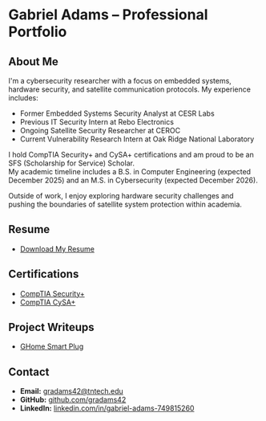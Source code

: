 # Gabriel Adams – Professional Portfolio

## About Me
I'm a cybersecurity researcher with a focus on embedded systems, hardware security, and satellite communication protocols. My experience includes:

- Former Embedded Systems Security Analyst at CESR Labs  
- Previous IT Security Intern at Rebo Electronics  
- Ongoing Satellite Security Researcher at CEROC  
- Current Vulnerability Research Intern at Oak Ridge National Laboratory  

I hold CompTIA Security+ and CySA+ certifications and am proud to be an SFS (Scholarship for Service) Scholar.  
My academic timeline includes a B.S. in Computer Engineering (expected December 2025) and an M.S. in Cybersecurity (expected December 2026).

Outside of work, I enjoy exploring hardware security challenges and pushing the boundaries of satellite system protection within academia.

## Resume
- [Download My Resume](Adams_Gabriel_Resume.pdf)

## Certifications
- [CompTIA Security+](CompTIA_Security+_ce_certificate.pdf)  
- [CompTIA CySA+](CompTIA_CySA+_ce_certificate.pdf)

## Project Writeups
- [GHome Smart Plug](GHomeSmartPlugWriteup.pdf)  


## Contact
- **Email:** [gradams42@tntech.edu](mailto:gradams42@tntech.edu)  
- **GitHub:** [github.com/gradams42](https://github.com/gradams42)  
- **LinkedIn:** [linkedin.com/in/gabriel-adams-749815260](https://www.linkedin.com/in/gabriel-adams-749815260)
